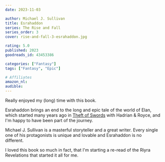 ```yaml
---
date: 2023-11-03

author: Michael J. Sullivan
title: Esrahaddon
series: The Rise and Fall
series_order: 3
cover: rise-and-fall-3-esrahaddon.jpg

rating: 5.0
published: 2023
goodreads_id: 43453386

categories: ["Fantasy"]
tags: ["Fantasy", "Epic"]

# Affiliates
amazon_nl: 
audible: 
---
```


Really enjoyed my (long) time with this book.

<!-- more -->

Esrahaddon brings an end to the long and epic tale of the world of Elan, which started many years ago in [Theft of Swords](2013-10-14-Michael-J-Sullivan---Theft-of-Swords.md) with Hadrian & Royce, and I'm happy to have been part of the journey.

Michael J. Sullivan is a masterful storyteller and a great writer. Every single one of his protagonists is unique and lovable and Esrahaddon is no different.

I loved this book so much in fact, that I'm starting a re-read of the Riyra Revelations that started it all for me.
